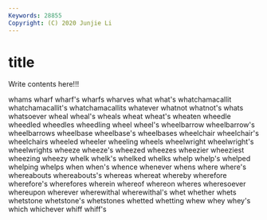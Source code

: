 ```yaml
---
Keywords: 28855
Copyright: (C) 2020 Junjie Li
---
```


# title

Write contents here!!!
 
whams
wharf 
wharf's 
wharfs 
wharves 
what 
what's 
whatchamacallit 
whatchamacallit's 
whatchamacallits 
whatever
whatnot 
whatnot's 
whats 
whatsoever 
wheal 
wheal's 
wheals 
wheat 
wheat's 
wheaten
wheedle 
wheedled 
wheedles 
wheedling 
wheel 
wheel's 
wheelbarrow 
wheelbarrow's 
wheelbarrows 
wheelbase
wheelbase's 
wheelbases 
wheelchair 
wheelchair's 
wheelchairs 
wheeled 
wheeler 
wheeling 
wheels 
wheelwright
wheelwright's 
wheelwrights 
wheeze 
wheeze's 
wheezed 
wheezes 
wheezier 
wheeziest 
wheezing 
wheezy
whelk 
whelk's 
whelked 
whelks 
whelp 
whelp's 
whelped 
whelping 
whelps 
when
when's 
whence 
whenever 
whens 
where 
where's 
whereabouts 
whereabouts's 
whereas 
whereat
whereby 
wherefore 
wherefore's 
wherefores 
wherein 
whereof 
whereon 
wheres 
wheresoever 
whereupon
wherever 
wherewithal 
wherewithal's 
whet 
whether 
whets 
whetstone 
whetstone's 
whetstones 
whetted
whetting 
whew 
whey 
whey's 
which 
whichever 
whiff 
whiff's 
